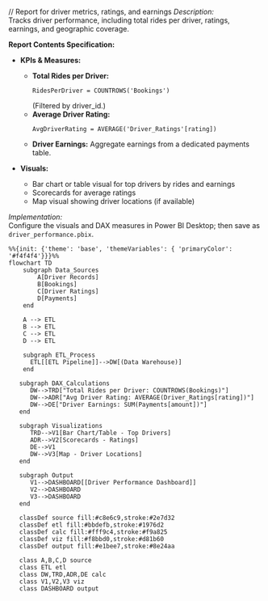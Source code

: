 // Report for driver metrics, ratings, and earnings
*Description:*  
Tracks driver performance, including total rides per driver, ratings, earnings, and geographic coverage.

**Report Contents Specification:**

- **KPIs & Measures:**  
  - **Total Rides per Driver:**  
    ```DAX
    RidesPerDriver = COUNTROWS('Bookings')
    ```
    (Filtered by driver_id.)  
  - **Average Driver Rating:**  
    ```DAX
    AvgDriverRating = AVERAGE('Driver_Ratings'[rating])
    ```
  - **Driver Earnings:** Aggregate earnings from a dedicated payments table.
  
- **Visuals:**  
  - Bar chart or table visual for top drivers by rides and earnings  
  - Scorecards for average ratings  
  - Map visual showing driver locations (if available)

*Implementation:*  
Configure the visuals and DAX measures in Power BI Desktop; then save as `driver_performance.pbix`.

```mermaid
%%{init: {'theme': 'base', 'themeVariables': { 'primaryColor': '#f4f4f4'}}}%%
flowchart TD
    subgraph Data_Sources
        A[Driver Records]
        B[Bookings]
        C[Driver Ratings]
        D[Payments]
    end

    A --> ETL 
    B --> ETL 
    C --> ETL 
    D --> ETL 

    subgraph ETL_Process 
      ETL[[ETL Pipeline]]-->DW[(Data Warehouse)]
    end 

   subgraph DAX_Calculations 
      DW-->TRD["Total Rides per Driver: COUNTROWS(Bookings)"]
      DW-->ADR["Avg Driver Rating: AVERAGE(Driver_Ratings[rating])"]
      DW-->DE["Driver Earnings: SUM(Payments[amount])"] 
   end 

   subgraph Visualizations 
      TRD-->V1[Bar Chart/Table - Top Drivers] 
      ADR-->V2[Scorecards - Ratings] 
      DE-->V1 
      DW-->V3[Map - Driver Locations] 
   end 

   subgraph Output 
      V1-->DASHBOARD[[Driver Performance Dashboard]] 
      V2-->DASHBOARD 
      V3-->DASHBOARD 
   end 

   classDef source fill:#c8e6c9,stroke:#2e7d32 
   classDef etl fill:#bbdefb,stroke:#1976d2 
   classDef calc fill:#fff9c4,stroke:#f9a825 
   classDef viz fill:#f8bbd0,stroke:#d81b60 
   classDef output fill:#e1bee7,stroke:#8e24aa 

   class A,B,C,D source
   class ETL etl
   class DW,TRD,ADR,DE calc
   class V1,V2,V3 viz
   class DASHBOARD output

```

